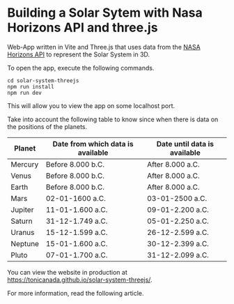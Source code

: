 # Building a Solar Sytem with Nasa Horizons API and three.js

Web-App written in Vite and Three.js that uses data from the [NASA Horizons API](https://ssd-api.jpl.nasa.gov/doc/horizons.html) to represent the Solar System in 3D.

To open the app, execute the following commands.

```
cd solar-system-threejs
npm run install
npm run dev
```

This will allow you to view the app on some localhost port.

Take into account the following table to know since when there is data on the positions of the planets.

| Planet  | Date from which data is available | Date until data is available |
|---------|------------------------------------|-------------------------------|
| Mercury | Before 8.000 b.C.                  | After 8.000 a.C.             |
| Venus   | Before 8.000 b.C.                  | After 8.000 a.C.             |
| Earth   | Before 8.000 b.C.                  | After 8.000 a.C.             |
| Mars    | 02-01-1600 a.C.                    | 03-01-2500 a.C.              |
| Jupiter | 11-01-1.600 a.C.                   | 09-01-2.200 a.C.             |
| Saturn  | 31-12-1.749 a.C.                   | 05-01-2.250 a.C.             |
| Uranus  | 15-12-1.599 a.C.                   | 26-12-2.599 a.C.             |
| Neptune | 15-01-1.600 a.C.                   | 30-12-2.399 a.C.             |
| Pluto   | 07-01-1.700 a.C.                   | 31-12-2.099 a.C.             |

You can view the website in production at https://tonicanada.github.io/solar-system-threejs/.

For more information, read the following article.